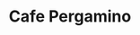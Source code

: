 ---
title : Cafe Pergamino
layout: negocio
slogan: Dando siempre lo mejor de nosotros.
web: 
categoria: Café
imagenes: ["/assets/img/directorio/cafe-pergamino.jpg.webp"]
direccion: Blvd. Benito Juarez, 22710, Zona Centro, Rosarito B.C.
estado: Baja California
municipio: Rosarito
codigo: 22710
latitude: 32.350307
longitude: -117.060229
telefono: 661 145 1332
cocina: cafeteria
rango: $$
facebook: https://www.facebook.com/Caf%C3%A9-Pergamino
instagram: 
whatsapp: 
horariodeservicio: Lunes a Domingo 8:00 AM - 22:00 PM
descripcion: Tus mejores momentos acompáñalos con un buen café. 
---